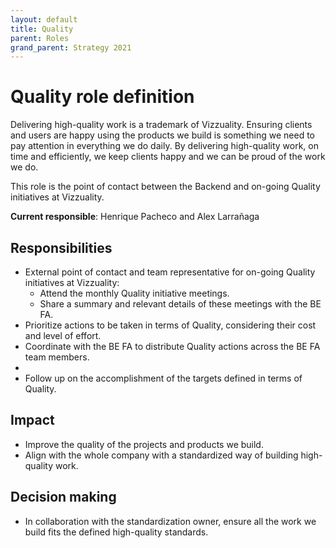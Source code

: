 ```yaml
---
layout: default
title: Quality
parent: Roles
grand_parent: Strategy 2021
---
```


# Quality role definition

Delivering high-quality work is a trademark of Vizzuality. Ensuring clients and
users are happy using the products we build is something we need to pay 
attention in everything we do daily. By delivering high-quality work, on time 
and efficiently, we keep clients happy and we can be proud of the work we do.

This role is the point of contact between the Backend and on-going Quality 
initiatives at Vizzuality.

**Current responsible**: Henrique Pacheco and Alex Larrañaga

## Responsibilities

- External point of contact and team representative for on-going Quality 
  initiatives at Vizzuality:
    - Attend the monthly Quality initiative meetings.
    - Share a summary and relevant details of these meetings with the BE FA.
- Prioritize actions to be taken in terms of Quality, considering their cost 
  and level of effort.
- Coordinate with the BE FA to distribute Quality actions across the BE FA 
  team members.
- 
- Follow up on the accomplishment of the targets defined in terms of Quality.

## Impact

- Improve the quality of the projects and products we build.
- Align with the whole company with a standardized way of building high-quality
  work.

## Decision making

- In collaboration with the standardization owner, ensure all the work we build
  fits the defined high-quality standards.
